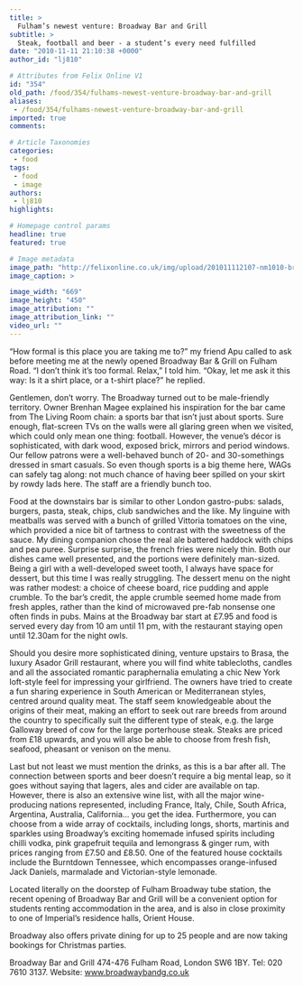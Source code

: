 ```yaml
---
title: >
  Fulham’s newest venture: Broadway Bar and Grill
subtitle: >
  Steak, football and beer - a student’s every need fulfilled
date: "2010-11-11 21:10:38 +0000"
author_id: "lj810"

# Attributes from Felix Online V1
id: "354"
old_path: /food/354/fulhams-newest-venture-broadway-bar-and-grill
aliases:
 - /food/354/fulhams-newest-venture-broadway-bar-and-grill
imported: true
comments:

# Article Taxonomies
categories:
 - food
tags:
 - food
 - image
authors:
 - lj810
highlights:

# Homepage control params
headline: true
featured: true

# Image metadata
image_path: "http://felixonline.co.uk/img/upload/201011112107-nm1010-broadway.jpg"
image_caption: >

image_width: "669"
image_height: "450"
image_attribution: ""
image_attribution_link: ""
video_url: ""
---
```


“How formal is this place you are taking me to?” my friend Apu called to ask before meeting me at the newly opened Broadway Bar & Grill on Fulham Road. “I don’t think it’s too formal. Relax,” I told him. “Okay, let me ask it this way: Is it a shirt place, or a t-shirt place?” he replied.

Gentlemen, don’t worry. The Broadway turned out to be male-friendly territory. Owner Brenhan Magee explained his inspiration for the bar came from The Living Room chain: a sports bar that isn’t just about sports. Sure enough, flat-screen TVs on the walls were all glaring green when we visited, which could only mean one thing: football. However, the venue’s décor is sophisticated, with dark wood, exposed brick, mirrors and period windows. Our fellow patrons were a well-behaved bunch of 20- and 30-somethings dressed in smart casuals. So even though sports is a big theme here, WAGs can safely tag along: not much chance of having beer spilled on your skirt by rowdy lads here. The staff are a friendly bunch too.

Food at the downstairs bar is similar to other London gastro-pubs: salads, burgers, pasta, steak, chips, club sandwiches and the like. My linguine with meatballs was served with a bunch of grilled Vittoria tomatoes on the vine, which provided a nice bit of tartness to contrast with the sweetness of the sauce. My dining companion chose the real ale battered haddock with chips and pea puree. Surprise surprise, the french fries were nicely thin. Both our dishes came well presented, and the portions were definitely man-sized. Being a girl with a well-developed sweet tooth, I always have space for dessert, but this time I was really struggling. The dessert menu on the night was rather modest: a choice of cheese board, rice pudding and apple crumble. To the bar’s credit, the apple crumble seemed home made from fresh apples, rather than the kind of microwaved pre-fab nonsense one often finds in pubs. Mains at the Broadway bar start at £7.95 and food is served every day from 10 am until 11 pm, with the restaurant staying open until 12.30am for the night owls.

Should you desire more sophisticated dining, venture upstairs to Brasa, the luxury Asador Grill restaurant, where you will find white tablecloths, candles and all the associated romantic paraphernalia emulating a chic New York loft-style feel for impressing your girlfriend. The owners have tried to create a fun sharing experience in South American or Mediterranean styles, centred around quality meat. The staff seem knowledgeable about the origins of their meat, making an effort to seek out rare breeds from around the country to specifically suit the different type of steak, e.g. the large Galloway breed of cow for the large porterhouse steak. Steaks are priced from £18 upwards, and you will also be able to choose from fresh fish, seafood, pheasant or venison on the menu.

Last but not least we must mention the drinks, as this is a bar after all. The connection between sports and beer doesn’t require a big mental leap, so it goes without saying that lagers, ales and cider are available on tap. However, there is also an extensive wine list, with all the major wine-producing nations represented, including France, Italy, Chile, South Africa, Argentina, Australia, California… you get the idea. Furthermore, you can choose from a wide array of cocktails, including longs, shorts, martinis and sparkles using Broadway’s exciting homemade infused spirits including chilli vodka, pink grapefruit tequila and lemongrass & ginger rum, with prices ranging from £7.50 and £8.50. One of the featured house cocktails include the Burntdown Tennessee, which encompasses orange-infused Jack Daniels, marmalade and Victorian-style lemonade.

Located literally on the doorstep of Fulham Broadway tube station, the recent opening of Broadway Bar and Grill will be a convenient option for students renting accommodation in the area, and is also in close proximity to one of Imperial’s residence halls, Orient House.

Broadway also offers private dining for up to 25 people and are now taking bookings for Christmas parties.

Broadway Bar and Grill 474-476 Fulham Road, London SW6 1BY. Tel: 020 7610 3137. Website: www.broadwaybandg.co.uk
